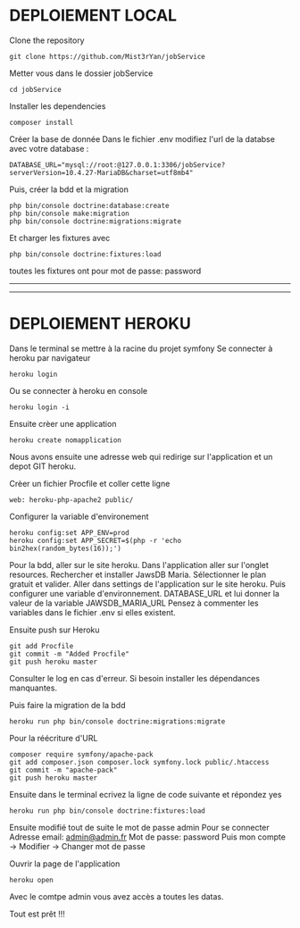 DEPLOIEMENT LOCAL
=======

Clone the repository
```
git clone https://github.com/Mist3rYan/jobService
```

Metter vous dans le dossier jobService
```
cd jobService
```

Installer les dependencies
```
composer install
```

Créer la base de donnée
Dans le fichier .env modifiez l'url de la databse avec votre database :
```
DATABASE_URL="mysql://root:@127.0.0.1:3306/jobService?serverVersion=10.4.27-MariaDB&charset=utf8mb4"
```
Puis, créer la bdd et la migration
```
php bin/console doctrine:database:create
php bin/console make:migration
php bin/console doctrine:migrations:migrate
```
Et charger les fixtures avec 
```
php bin/console doctrine:fixtures:load
```
toutes les fixtures ont pour mot de passe: password  

---
---
DEPLOIEMENT HEROKU
=======

Dans le terminal se mettre à la racine du projet symfony
Se connecter à heroku par navigateur
```
heroku login
```
Ou se connecter à heroku en console 
```
heroku login -i
```
Ensuite crèer une application
```
heroku create nomapplication
```
Nous avons ensuite une adresse web qui redirige sur l'application et un depot GIT heroku.


Crèer un fichier Procfile et coller cette ligne
```
web: heroku-php-apache2 public/
```

Configurer la variable d'environement
```
heroku config:set APP_ENV=prod
heroku config:set APP_SECRET=$(php -r 'echo bin2hex(random_bytes(16));')
```

Pour la bdd, aller sur le site heroku.
Dans l'application aller sur l'onglet resources.
Rechercher et installer JawsDB Maria.
Sélectionner le plan gratuit et valider.
Aller dans settings de l'application sur le site heroku.
Puis configurer une variable d'environnement.
DATABASE_URL et lui donner la valeur de la variable JAWSDB_MARIA_URL
Pensez à commenter les variables dans le fichier .env si elles existent.


Ensuite push sur Heroku
``` 
git add Procfile
git commit -m "Added Procfile"
git push heroku master
```
Consulter le log en cas d'erreur. Si besoin installer les dépendances manquantes.

Puis faire la migration de la bdd
```
heroku run php bin/console doctrine:migrations:migrate
```

Pour la réécriture d'URL
```
composer require symfony/apache-pack
git add composer.json composer.lock symfony.lock public/.htaccess
git commit -m "apache-pack"
git push heroku master
```

Ensuite dans le terminal ecrivez la ligne de code suivante et répondez yes
```
heroku run php bin/console doctrine:fixtures:load
```

Ensuite modifié tout de suite le mot de passe admin
Pour se connecter
Adresse email: admin@admin.fr
Mot de passe: password
Puis mon compte -> Modifier -> Changer mot de passe



Ouvrir la page de l'application
```
heroku open
```
Avec le comtpe admin vous avez accès a toutes les datas.

Tout est prêt !!!
